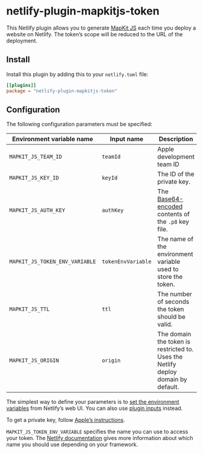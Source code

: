 # netlify-plugin-mapkitjs-token

This Netlify plugin allows you to generate
[MapKit JS](https://developer.apple.com/documentation/mapkitjs) each time you
deploy a website on Netlify. The token’s scope will be reduced to the URL of the
deployment.

## Install

Install this plugin by adding this to your `netlify.toml` file:

```toml
[[plugins]]
package = "netlify-plugin-mapkitjs-token"
```

## Configuration

The following configuration parameters must be specified:

| Environment variable name      | Input name         | Description                                                                        |
| ------------------------------ | ------------------ | ---------------------------------------------------------------------------------- |
| `MAPKIT_JS_TEAM_ID`            | `teamId`           | Apple development team ID                                                          |
| `MAPKIT_JS_KEY_ID`             | `keyId`            | The ID of the private key.                                                         |
| `MAPKIT_JS_AUTH_KEY`           | `authKey`          | The [Base64-encoded](https://www.base64encode.org) contents of the `.p8` key file. |
| `MAPKIT_JS_TOKEN_ENV_VARIABLE` | `tokenEnvVariable` | The name of the environment variable used to store the token.                      |
| `MAPKIT_JS_TTL`                | `ttl`              | The number of seconds the token should be valid.                                   |
| `MAPKIT_JS_ORIGIN`             | `origin`           | The domain the token is restricted to. Uses the Netlify deploy domain by default.  |

The simplest way to define your parameters is to
[set the environment variables](https://docs.netlify.com/environment-variables/get-started/#create-variables-with-the-netlify-ui-cli-or-api)
from Netlify’s web UI. You can also use
[plugin inputs](https://docs.netlify.com/integrations/build-plugins/#configure-settings)
instead.

To get a private key, follow
[Apple’s instructions](https://developer.apple.com/documentation/mapkitjs/creating_a_maps_identifier_and_a_private_key).

`MAPKIT_JS_TOKEN_ENV_VARIABLE` specifies the name you can use to access your
token. The
[Netlify documentation](https://docs.netlify.com/integrations/frameworks/environment-variables/#custom-variables)
gives more information about which name you should use depending on your
framework.
